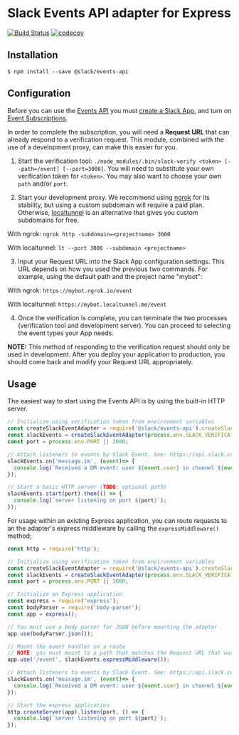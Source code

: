 # Slack Events API adapter for Express

[![Build Status](https://travis-ci.org/slackapi/node-slack-events-api.svg?branch=master)](https://travis-ci.org/slackapi/node-slack-events-api)
[![codecov](https://codecov.io/gh/slackapi/node-slack-events-api/branch/master/graph/badge.svg)](https://codecov.io/gh/slackapi/node-slack-events-api)

## Installation

```
$ npm install --save @slack/events-api
```

## Configuration

Before you can use the [Events API](https://api.slack.com/events-api) you must
[create a Slack App](https://api.slack.com/apps/new), and turn on
[Event Subscriptions](https://api.slack.com/events-api#subscriptions).

In order to complete the subscription, you will need a **Request URL** that can already respond to a
verification request. This module, combined with the use of a development proxy, can make this
easier for you.

1.  Start the verification tool:
`./node_modules/.bin/slack-verify <token> [--path=/event] [--port=3000]`. You will need to
substitute your own verification token for `<token>`. You may also want to choose your own `path`
and/or `port`.

2.  Start your development proxy. We recommend using [ngrok](https://ngrok.com/) for its stability,
but using a custom subdomain will require a paid plan. Otherwise,
[localtunnel](https://localtunnel.github.io/www/) is an alternative that gives you custom subdomains
for free.

  With ngrok: `ngrok http -subdomain=<projectname> 3000`

  With localtunnel: `lt --port 3000 --subdomain <projectname>`

3.  Input your Request URL into the Slack App configuration settings. This URL depends on how you
used the previous two commands. For example, using the default path and the project name "mybot":

  With ngrok: `https://mybot.ngrok.io/event`

  With localtunnel: `https://mybot.localtunnel.me/event`

4.  Once the verification is complete, you can terminate the two processes (verification tool and
development server). You can proceed to selecting the event types your App needs.

**NOTE:** This method of responding to the verification request should only be used
in development. After you deploy your application to production, you should come back and modify
your Request URL appropriately.

## Usage

The easiest way to start using the Events API is by using the built-in HTTP server.

```javascript
// Initialize using verification token from environment variables
const createSlackEventAdapter = require('@slack/events-api').createSlackEventAdapter;
const slackEvents = createSlackEventAdapter(process.env.SLACK_VERIFICATION_TOKEN);
const port = process.env.PORT || 3000;

// Attach listeners to events by Slack Event. See: https://api.slack.com/events/api
slackEvents.on('message.im', (event)=> {
  console.log(`Received a DM event: user ${event.user} in channel ${event.channel} says ${event.text}`);
});

// Start a basic HTTP server (TODO: optional path)
slackEvents.start(port).then(() => {
  console.log(`server listening on port ${port}`);
});
```

For usage within an existing Express application, you can route requests to an the adapter's express
middleware by calling the `expressMiddleware()` method;

```javascript
const http = require('http');

// Initialize using verification token from environment variables
const createSlackEventAdapter = require('@slack/events-api').createSlackEventAdapter;
const slackEvents = createSlackEventAdapter(process.env.SLACK_VERIFICATION_TOKEN);
const port = process.env.PORT || 3000;

// Initialize an Express application
const express = require('express');
const bodyParser = require('body-parser');
const app = express();

// You must use a body parser for JSON before mounting the adapter
app.use(bodyParser.json());

// Mount the event handler on a route
// NOTE: you must mount to a path that matches the Request URL that was configured earlier
app.use('/event', slackEvents.expressMiddleware());

// Attach listeners to events by Slack Event. See: https://api.slack.com/events/api
slackEvents.on('message.im', (event)=> {
  console.log(`Received a DM event: user ${event.user} in channel ${event.channel} says ${event.text}`);
});

// Start the express application
http.createServer(app).listen(port, () => {
  console.log(`server listening on port ${port}`);
});
```
